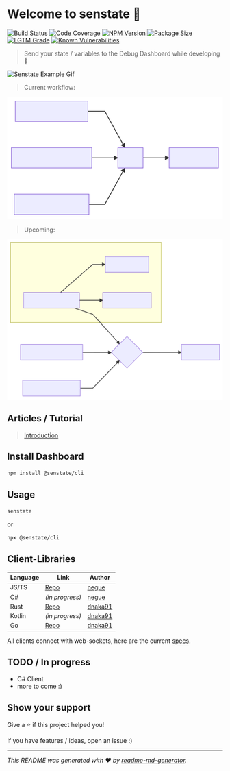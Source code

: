# Welcome to senstate 👋

[![Build Status][build-img]][build-url]
[![Code Coverage][cov-img]][cov-url]
[![NPM Version][npm-img]][npm-url]
[![Package Size][size-img]][size-url]
[![LGTM Grade][lgtm-img]][lgtm-url]
[![Known Vulnerabilities][snyk-img]][snyk-url]

[build-img]: https://github.com/senstate/platform/workflows/Pull-Request%20CI/badge.svg
[build-url]: https://github.com/senstate/platform/actions?query=workflow%3A%22Pull-Request+CI%22
[cov-img]: https://codecov.io/gh/senstate/platform/branch/master/graph/badge.svg
[cov-url]: https://codecov.io/gh/senstate/platform
[npm-img]: https://img.shields.io/npm/v/@senstate/cli.svg?
[npm-url]: https://www.npmjs.com/package/@senstate/cli
[size-img]: https://img.shields.io/bundlephobia/minzip/@senstate/cli.svg
[size-url]: https://bundlephobia.com/result?p=@senstate/cli
[lgtm-img]: https://img.shields.io/lgtm/grade/javascript/g/senstate/platform.svg
[lgtm-url]: https://lgtm.com/projects/g/senstate/platform
[snyk-img]: https://snyk.io/test/npm/@senstate/cli/badge.svg
[snyk-url]: https://snyk.io/test/npm/@senstate/cli

> Send your state / variables to the Debug Dashboard while developing :tada:

![Senstate Example Gif](https://user-images.githubusercontent.com/842273/69455419-a4bf9400-0d68-11ea-953d-9c0b6ffe3e75.gif)

> Current workflow:

![Senstate Current Workflow](readme_assets/senstate-current-workflow.svg)

> Upcoming:

![Senstate Current Workflow](readme_assets/senstate_upcoming_workflow.svg)


## Articles / Tutorial

>[Introduction](https://dev.to/negue/senstate-make-sense-of-your-state-while-debugging-96f)

## Install Dashboard

```sh
npm install @senstate/cli
```

## Usage

```sh
senstate
```

or

```sh
npx @senstate/cli
```

## Client-Libraries

| Language | Link              | Author                  |
| -------- | ----------------- | ----------------------- |
| JS/TS    | [Repo][repo_js]   | [negue][user_negue]     |
| C#       | *(in progress)*   | [negue][user_negue]     |
| Rust     | [Repo][repo_rust] | [dnaka91][user_dnaka91] |
| Kotlin   | *(in progress)*   | [dnaka91][user_dnaka91] |
| Go       | [Repo][repo_go]   | [dnaka91][user_dnaka91] |

[repo_js]: /libs/client/README.md
[repo_rust]: https://github.com/dnaka91/senstate-rs
[repo_go]: https://github.com/dnaka91/senstate-go

[user_negue]: https://github.com/negue
[user_dnaka91]: https://dnaka91.netlify.com

All clients connect with web-sockets, here are the current [specs](api.spec.md).

## TODO / In progress

- C# Client
- more to come :)

## Show your support

Give a ⭐️ if this project helped you!

If you have features / ideas, open an issue :)

***

_This README was generated with ❤️ by [readme-md-generator]._

[readme-md-generator]: https://github.com/kefranabg/readme-md-generator
